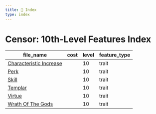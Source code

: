 ```yaml
---
title: 📑 Index
type: index
---
```


# Censor: 10th-Level Features Index

| file_name                                            | cost | level | feature_type |
| ---------------------------------------------------- | ---- | ----- | ------------ |
| [Characteristic Increase](Characteristic%20Increase) |      | 10    | trait        |
| [Perk](Perk)                                         |      | 10    | trait        |
| [Skill](Skill)                                       |      | 10    | trait        |
| [Templar](Templar)                                   |      | 10    | trait        |
| [Virtue](Virtue)                                     |      | 10    | trait        |
| [Wrath Of The Gods](Wrath%20Of%20The%20Gods)         |      | 10    | trait        |
